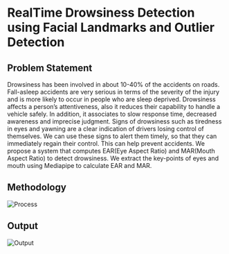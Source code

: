 # RealTime Drowsiness Detection using Facial Landmarks and Outlier Detection




## Problem Statement

Drowsiness has been involved in about 10-40% of the accidents on roads. Fall-asleep accidents are very serious in terms of the severity of the injury and is more likely to occur in people who are sleep deprived. Drowsiness affects a person’s attentiveness, also it reduces their capability to handle a vehicle safely. In addition, it associates to slow response time, decreased awareness and imprecise judgment. Signs of drowsiness such as tiredness in eyes and yawning are a clear indication of drivers losing control of themselves. We can use these signs to alert them timely, so that they can immediately regain their control. This can help prevent accidents. We propose a system that computes EAR(Eye Aspect Ratio) and MAR(Mouth Aspect Ratio) to detect drowsiness. We extract the key-points of eyes and mouth using Mediapipe to calculate EAR and MAR.


## Methodology

![Process](https://github.com/SarveshSridhar/RealTime-Drowsiness-Detection-using-Facial-Landmarks-and-Outlier-Detection/images/process.JPG)

## Output

![Output](https://github.com/SarveshSridhar/RealTime-Drowsiness-Detection-using-Facial-Landmarks-and-Outlier-Detection/images/sarvesh.JPG)
